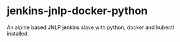 # jenkins-jnlp-docker-python

An alpine based JNLP jenkins slave with python, docker and kubectl installed.
